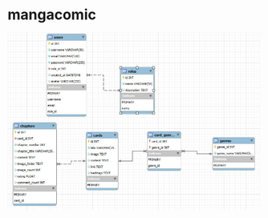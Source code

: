 # mangacomic
![Hình ảnh sơ đồ quan hệ Database](./README/488461239_1718125425445738_2164174670720978484_n.jpg)

